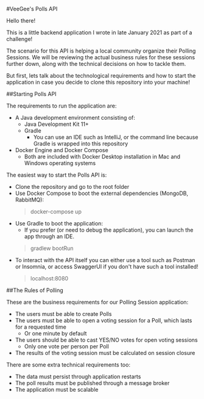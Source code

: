 #VeeGee's Polls API

Hello there!

This is a little backend application I wrote in late January 2021 as part of a challenge!

The scenario for this API is helping a local community organize their Polling Sessions. We will be 
reviewing the actual business rules for these sessions further down, along with the technical
decisions on how to tackle them.

But first, lets talk about the technological requirements and how to start the application in case you 
decide to clone this repository into your machine!

##Starting Polls API

The requirements to run the application are:

 - A Java development environment consisting of:
   - Java Development Kit 11+
   - Gradle
     - You can use an IDE such as IntelliJ, or the command line because Gradle is wrapped into 
       this repository
 - Docker Engine and Docker Compose
   - Both are included with Docker Desktop installation in Mac and Windows operating systems

The easiest way to start the Polls API is:

 - Clone the repository and go to the root folder 
 - Use Docker Compose to boot the external dependencies (MongoDB, RabbitMQ):
   > docker-compose up
 - Use Gradle to boot the application:
     - If you prefer (or need to debug the application), you can launch the app through an IDE.
   > gradlew bootRun
 - To interact with the API itself you can either use a tool such as Postman or Insomnia, or access
   SwaggerUI if you don't have such a tool installed!
   > localhost:8080

##The Rules of Polling

These are the business requirements for our Polling Session application:

 - The users must be able to create Polls
 - The users must be able to open a voting session for a Poll, which lasts for a requested time
   - Or one minute by default
 - The users should be able to cast YES/NO votes for open voting sessions
   - Only one vote per person per Poll
 - The results of the voting session must be calculated on session closure

There are some extra technical requirements too:
 
 - The data must persist through application restarts
 - The poll results must be published through a message broker
 - The application must be scalable

